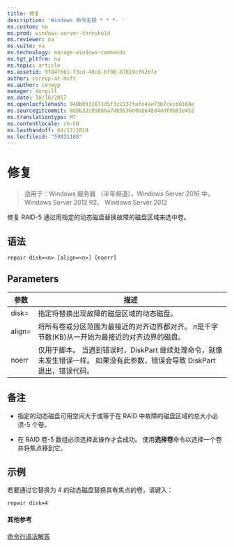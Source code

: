 ```yaml
---
title: 修复
description: 'Windows 命令主题 * * *- '
ms.custom: na
ms.prod: windows-server-threshold
ms.reviewer: na
ms.suite: na
ms.technology: manage-windows-commands
ms.tgt_pltfrm: na
ms.topic: article
ms.assetid: 9f84f661-f3cd-48c8-bf08-87819cf626fe
author: coreyp-at-msft
ms.author: coreyp
manager: dongill
ms.date: 10/16/2017
ms.openlocfilehash: 940b0931671d5f3c2137fafe4ae73b7cecd0160e
ms.sourcegitcommit: 0d0b32c8986ba7db9536e0b8648d4ddf9b03e452
ms.translationtype: MT
ms.contentlocale: zh-CN
ms.lasthandoff: 04/17/2019
ms.locfileid: "59821188"
---
```

# <a name="repair"></a>修复

>适用于：Windows 服务器 （半年频道），Windows Server 2016 中，Windows Server 2012 R2、 Windows Server 2012

修复 RAID\-5 通过用指定的动态磁盘替换故障的磁盘区域来选中卷。  
  
  
  
## <a name="syntax"></a>语法  
  
```  
repair disk=<n> [align=<n>] [noerr]  
```  
  
## <a name="parameters"></a>Parameters  
  
|参数|描述|  
|-------|--------|  
|disk\=<n>|指定将替换出现故障的磁盘区域的动态磁盘。|  
|align\=<n>|将所有卷或分区范围为最接近的对齐边界都对齐。 *n*是千字节数\(KB\)从一开始为最接近的对齐边界的磁盘。|  
|noerr|仅用于脚本。 当遇到错误时，DiskPart 继续处理命令，就像未发生错误一样。 如果没有此参数，错误会导致 DiskPart 退出，错误代码。|  
  
## <a name="remarks"></a>备注  
  
-   指定的动态磁盘可用空间大于或等于在 RAID 中故障的磁盘区域的总大小必须\-5 个卷。  
  
-   在 RAID 卷\-5 数组必须选择此操作才会成功。 使用**选择卷**命令以选择一个卷并将焦点移到它。  
  
## <a name="BKMK_examples"></a>示例  
若要通过它替换为 4 的动态磁盘替换具有焦点的卷，请键入：  
  
```  
repair disk=4  
```  
  
#### <a name="additional-references"></a>其他参考  
[命令行语法解答](command-line-syntax-key.md)  
  

  

